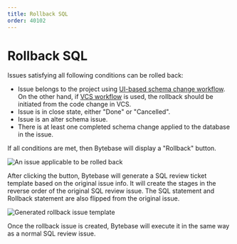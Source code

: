 ```yaml
---
title: Rollback SQL
order: 40102
---
```


# Rollback SQL

Issues satisfying all following conditions can be rolled back:

- Issue belongs to the project using [UI-based schema change workflow](/docs/concepts/schema-change-workflow#ui-workflow). On the other hand, if [VCS workflow](/docs/concepts/schema-change-workflow#version-control-workflow) is used, the rollback should be initiated from the code change in VCS.
- Issue is in close state, either "Done" or "Cancelled".
- Issue is an alter schema issue.
- There is at least one completed schema change applied to the database in the issue.

If all conditions are met, then Bytebase will display a "Rollback" button.

![An issue applicable to be rolled back](/docs-assets/rollback-sql-waiting.png)

After clicking the button, Bytebase will generate a SQL review ticket template based on the original issue info. It will create the stages in the reverse order of the original SQL review issue. The SQL statement and Rollback statement are also flipped from the original issue.

![Generated rollback issue template](/docs-assets/rollback-sql-succeed.png)

Once the rollback issue is created, Bytebase will execute it in the same way as a normal SQL review issue.
